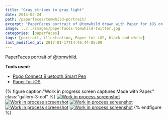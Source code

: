 ```yaml
---
title: "Gray stripes in gray light"
date: 2014-02-24
path: /paperfaces/tomwhild-portrait/
excerpt: "PaperFaces portrait of @tomwhild drawn with Paper for iOS on an iPad."
image: ../../images/paperfaces-tomwhild-twitter.jpg
categories: [paperfaces]
tags: [portrait, illustration, Paper for iOS, black and white]
last_modified_at: 2017-01-17T14:46:44-05:00
---
```


PaperFaces portrait of [@tomwhild](https://twitter.com/tomwhild).

**Tools used:**

- [Pogo Connect Bluetooth Smart Pen](https://www.amazon.com/gp/product/B009K448L4/ref=as_li_ss_tl?ie=UTF8&camp=1789&creative=390957&creativeASIN=B009K448L4&linkCode=as2&tag=mademist-20)
- [Paper for iOS](https://paper.bywetransfer.com/)

{% figure caption:"Work in progress screen captures Made with Paper." class:"gallery-3-col" %}
[![Work in process screenshot](../../images/paperfaces-tomwhild-process-1-600.jpg)](../../images/paperfaces-tomwhild-process-1-lg.jpg)
[![Work in process screenshot](../../images/paperfaces-tomwhild-process-2-600.jpg)](../../images/paperfaces-tomwhild-process-2-lg.jpg)
[![Work in process screenshot](../../images/paperfaces-tomwhild-process-3-600.jpg)](../../images/paperfaces-tomwhild-process-3-lg.jpg)
[![Work in process screenshot](../../images/paperfaces-tomwhild-process-4-600.jpg)](../../images/paperfaces-tomwhild-process-4-lg.jpg)
[![Work in process screenshot](../../images/paperfaces-tomwhild-process-5-600.jpg)](../../images/paperfaces-tomwhild-process-5-lg.jpg)
{% endfigure %}
